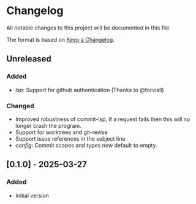 # Changelog
All notable changes to this project will be documented in this file.

The format is based on [Keep a Changelog](https://keepachangelog.com/en/1.0.0/).

## Unreleased

### Added
- *lsp*: Support for github authentication (Thanks to @forviall)

### Changed
- Improved robustness of commit-lsp,
  if a request fails then this will no longer crash the program.
- Support for worktrees and git-revise
- Support issue references in the subject line
- *config*: Commit scopes and types now default to empty.


## [0.1.0] - 2025-03-27

### Added
- Initial version
